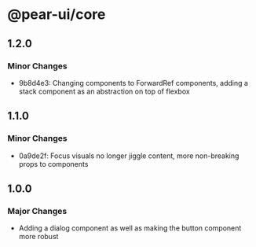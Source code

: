 # @pear-ui/core

## 1.2.0

### Minor Changes

- 9b8d4e3: Changing components to ForwardRef components, adding a stack component as an abstraction on top of flexbox

## 1.1.0

### Minor Changes

- 0a9de2f: Focus visuals no longer jiggle content, more non-breaking props to components

## 1.0.0

### Major Changes

- Adding a dialog component as well as making the button component more robust
